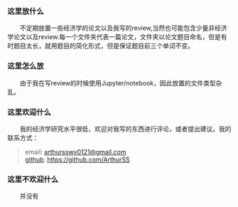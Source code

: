 ﻿### 这里放什么
　　不定期放置一些经济学的论文以及我写的review,当然也可能包含少量非经济学论文以及review.每一个文件夹代表一篇论文，文件夹以论文题目命名，但是有时题目太长，就用题目的简化形式，但是保证题目前三个单词不变。  
### 这里怎么放
　　由于我在写review的时候使用Jupyter/notebook，因此放置的文件类型杂乱。  
### 这里欢迎什么
　　我的经济学研究水平很低，欢迎对我写的东西进行评论，或者提出建议。我的联系方式：  
> email: arthursswy0121@gmail.com  
> [github](https://github.com/ArthurSS): https://github.com/ArthurSS  
### 这里不欢迎什么
　　并没有  